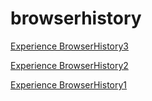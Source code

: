 # browserhistory
[Experience BrowserHistory3](http://courses.ics.hawaii.edu/ics314s25/morea/ui-basics/experience-browserhistory3.html)

[Experience BrowserHistory2](http://courses.ics.hawaii.edu/ics314s25/morea/ui-basics/experience-browserhistory2.html)

[Experience BrowserHistory1](https://courses.ics.hawaii.edu/ics314s25/morea/ui-basics/experience-browserhistory1.html)
